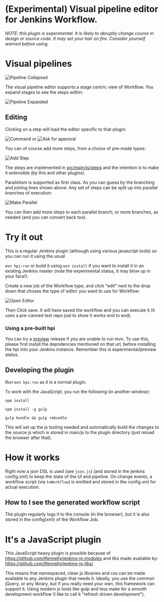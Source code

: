# (Experimental) Visual pipeline editor for Jenkins Workflow. 

_NOTE: this plugin is experimental. It is likely to abruptly change course in design or source code. It may set your hair on fire. Consider yourself warned before using._

# Visual pipelines

![Pipeline Collapsed](images/collapsed-pipeline.png)

The visual pipeline editor supports a stage centric view of Workflow. You expand stages to see the steps within: 

![Pipeline Expanded](images/expanded-pipeline.png)

## Editing

Clicking on a step will load the editor specific to that plugin: 

![Command](images/command.png)
or
![Ask for approval](images/user-approval.png)

You can of course add more steps, from a choice of pre-made types: 

![Add Step](images/add-step.png)

The steps are implemented in [src/main/js/steps](src/main/js/steps) and the intention is to make it extensible (by this and other plugins).

Parallelism is supported as first class. As you can guess by the branching and joining lines shown above. Any set of steps can be split up into parallel branches of execution:
 
![Make Parallel](images/convert-to-parallel.png)

You can then add more steps to each parallel branch, or more branches, as needed (and you can convert back too). 






# Try it out

This is a regular Jenkins plugin (although using various javascript tools) so you can run it using the usual 

`mvn hpi:run` or build it using `mvn install` if you want to install it in an existing Jenkins master (note the experimental status, it may blow up in your face!).

Create a new job of the Workflow type, and click "edit" next to the drop down that choses the type of editor you want to use for Workflow: 

![Open Editor](images/open-editor.png)

Then Click save. It will have saved the workflow and you can execute it (it uses a pre-canned test repo just to show it works end to end).

### Using a pre-built hpi
You can try a [preview](https://github.com/jenkinsci/pipeline-editor-plugin/releases/tag/v0.0.1-alpha) release if you are unable to run mvn. To use this, please first install the depndencies mentioned on that url, before installing the hpi into your Jenkins instance. Remember this is experimental/preview status.

## Developing the plugin

Run `mvn hpi:run` as it is a normal plugin. 

To work with the JavaScript, you run the following (in another window): 

`npm install`

`npm install -g gulp`

`gulp bundle && gulp rebundle` 

This will set up the js tooling needed and automatically build the changes to the source
js which is stored in main/js to the plugin directory (just reload the browser after that).

# How it works

Right now a json DSL is used (see `json.js`) (and stored in the jenkins config.xml) to keep the state of the UI and pipeline. On change events, a workflow script (via `toWorkflow`) is emitted and stored in the config.xml for actual execution. 

## How to I see the generated workflow script

The plugin regularly logs it to the console (in the browser), but it is also stored in the config(xml) of the Workflow Job. 

# It's a JavaScript plugin

This JavaScript heavy plugin is possible because of https://github.com/tfennelly/jenkins-js-modules and libs made available by: https://github.com/tfennelly/jenkins-js-libs/

This means that namespaced, clean js libraries and css can be made available to any Jenkins plugin that needs it. Ideally, you use the common jQuery, or any library, but if you really need your own, this framework can support it. Using modern js tools like gulp and less make for a smooth development workflow (I like to call it "refresh driven development").
